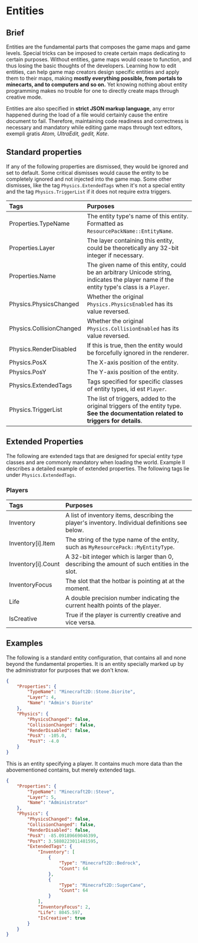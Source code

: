 
# Entities

## Brief

Entities are the fundamental parts that composes the game maps and game levels.
Special tricks can be imposed to create certain maps dedicating to certain
purposes. Without entities, game maps would cease to function, and thus losing
the basic thoughts of the developers. Learning how to edit entities, can help
game map creators design specific entities and apply them to their maps, making
**mostly everything possible, from portals to minecarts, and to computers and
so on.** Yet knowing nothing about entity programming makes no trouble for one
to directly create maps through creative mode.

Entities are also specified in **strict JSON markup language**, any error happened
during the load of a file would certainly cause the entire document to fail.
Therefore, maintaining code readiness and correctness is necessary and mandatory
while editing game maps through text editors, exempli gratis *Atom, UltraEdit,
gedit, Kate*.

## Standard properties

If any of the following properties are dismissed, they would be ignored and set
to default. Some critical dismisses would cause the entity to be completely
ignored and not injected into the game map. Some other dismisses, like
the tag ```Physics.ExtendedTags``` when it's not a special entity and the
tag ```Physics.TriggerList``` if it does not require extra triggers.

| Tags                     | Purposes                                                                                                                                     |
| :----------------------- | :------------------------------------------------------------------------------------------------------------------------------------------- |
| Properties.TypeName      | The entity type's name of this entity. Formatted as ```ResourcePackName::EntityName```.                                                      |
| Properties.Layer         | The layer containing this entity, could be theoretically any 32-bit integer if necessary.                                                    |
| Properties.Name          | The given name of this entity, could be an arbitrary Unicode string, indicates the player name if the entity type's class is a ```Player```. |
| Physics.PhysicsChanged   | Whether the original ```Physics.PhysicsEnabled``` has its value reversed.                                                                    |
| Physics.CollisionChanged | Whether the original ```Physics.CollisionEnabled``` has its value reversed.                                                                  |
| Physics.RenderDisabled   | If this is true, then the entity would be forcefully ignored in the renderer.                                                                |
| Physics.PosX             | The X-axis position of the entity.                                                                                                           |
| Physics.PosY             | The Y-axis position of the entity.                                                                                                           |
| Physics.ExtendedTags     | Tags specified for specific classes of entity types, id est ```Player```.                                                                    |
| Physics.TriggerList      | The list of triggers, added to the original triggers of the entity type. **See the documentation related to triggers for details**.          |

## Extended Properties

The following are extended tags that are designed for special entity type classes
and are commonly mandatory when loading the world. Example II describes a detailed
example of extended properties. The following tags lie under ```Physics.ExtendedTags```.

### Players

| Tags               | Purposes                                                                                        |
| :----------------- | :---------------------------------------------------------------------------------------------- |
| Inventory          | A list of inventory items, describing the player's inventory. Individual definitions see below. |
| Inventory[i].Item  | The string of the type name of the entity, such as ```MyResourcePack::MyEntityType```.          |
| Inventory[i].Count | A 32-bit integer which is larger than 0, describing the amount of such entities in the slot.    |
| InventoryFocus     | The slot that the hotbar is pointing at at the moment.                                          |
| Life               | A double precision number indicating the current health points of the player.                   |
| IsCreative         | True if the player is currently creative and vice versa.                                        |

## Examples

The following is a standard entity configuration, that contains all and none
beyond the fundamental properties. It is an entity specially marked up by the
administrator for purposes that we don't know.

```JSON
{
    "Properties": {
        "TypeName": "Minecraft2D::Stone.Diorite",
        "Layer": 4,
        "Name": "Admin's Diorite"
    },
    "Physics": {
        "PhysicsChanged": false,
        "CollisionChanged": false,
        "RenderDisabled": false,
        "PosX": -105.0,
        "PosY": -4.0
    }
}
```

This is an entity specifying a player. It contains much more data than the
abovementioned contains, but merely extended tags.

```JSON
{
    "Properties": {
        "TypeName": "Minecraft2D::Steve",
        "Layer": 5,
        "Name": "Administrator"
    },
    "Physics": {
        "PhysicsChanged": false,
        "CollisionChanged": false,
        "RenderDisabled": false,
        "PosX": -85.09189669046399,
        "PosY": 3.5880223011481595,
        "ExtendedTags": {
            "Inventory": [
                {
                    "Type": "Minecraft2D::Bedrock",
                    "Count": 64
                },
                {
                    "Type": "Minecraft2D::SugerCane",
                    "Count": 64
                }
            ],
            "InventoryFocus": 2,
            "Life": 8045.597,
            "IsCreative": true
        }
    }
}
```
